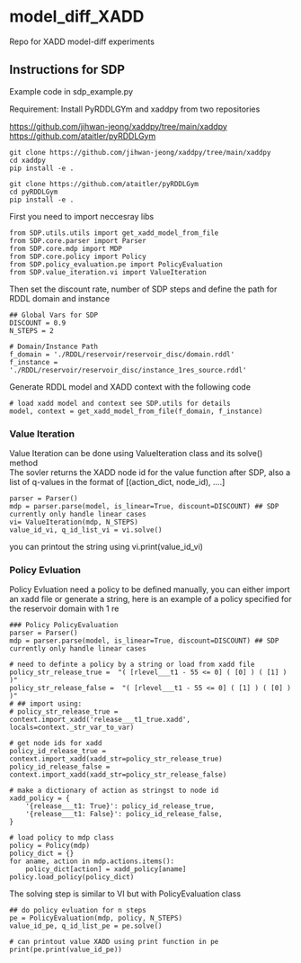 # model_diff_XADD
Repo for XADD model-diff experiments

## Instructions for SDP

Example code in sdp_example.py

Requirement:
Install PyRDDLGYm and xaddpy from two repositories 

https://github.com/jihwan-jeong/xaddpy/tree/main/xaddpy \
https://github.com/ataitler/pyRDDLGym

    git clone https://github.com/jihwan-jeong/xaddpy/tree/main/xaddpy
    cd xaddpy
    pip install -e .

    git clone https://github.com/ataitler/pyRDDLGym
    cd pyRDDLGym
    pip install -e .

First you need to import neccesray libs

    from SDP.utils.utils import get_xadd_model_from_file
    from SDP.core.parser import Parser
    from SDP.core.mdp import MDP
    from SDP.core.policy import Policy
    from SDP.policy_evaluation.pe import PolicyEvaluation
    from SDP.value_iteration.vi import ValueIteration

Then set the discount rate, number of SDP steps and define the path for RDDL domain and instance

    ## Global Vars for SDP
    DISCOUNT = 0.9
    N_STEPS = 2

    # Domain/Instance Path
    f_domain = './RDDL/reservoir/reservoir_disc/domain.rddl'
    f_instance = './RDDL/reservoir/reservoir_disc/instance_1res_source.rddl'

Generate RDDL model and XADD context with the following code

    # load xadd model and context see SDP.utils for details
    model, context = get_xadd_model_from_file(f_domain, f_instance)



### Value Iteration
Value Iteration can be done using ValueIteration class and its solve() method \
The sovler returns the XADD node id for the value function after SDP, also a list of q-values in the format of [(action_dict, node_id), ....]


    parser = Parser()
    mdp = parser.parse(model, is_linear=True, discount=DISCOUNT) ## SDP currently only handle linear cases
    vi= ValueIteration(mdp, N_STEPS)
    value_id_vi, q_id_list_vi = vi.solve()

you can printout the string using
    vi.print(value_id_vi)

### Policy Evluation
Policy Evluation need a policy to be defined manually, you can either import an xadd file or generate a string, here is an example of a policy specified for the reservoir domain with 1 re

    ### Policy PolicyEvaluation
    parser = Parser()
    mdp = parser.parse(model, is_linear=True, discount=DISCOUNT) ## SDP currently only handle linear cases

    # need to definte a policy by a string or load from xadd file
    policy_str_release_true =  "( [rlevel___t1 - 55 <= 0] ( [0] ) ( [1] ) )"
    policy_str_release_false =  "( [rlevel___t1 - 55 <= 0] ( [1] ) ( [0] ) )"
    # ## import using: 
    # policy_str_release_true = context.import_xadd('release___t1_true.xadd', locals=context._str_var_to_var)

    # get node ids for xadd
    policy_id_release_true = context.import_xadd(xadd_str=policy_str_release_true)
    policy_id_release_false = context.import_xadd(xadd_str=policy_str_release_false)

    # make a dictionary of action as stringst to node id
    xadd_policy = {
        '{release___t1: True}': policy_id_release_true,
        '{release___t1: False}': policy_id_release_false,
    }

    # load policy to mdp class
    policy = Policy(mdp)
    policy_dict = {}
    for aname, action in mdp.actions.items():
        policy_dict[action] = xadd_policy[aname]
    policy.load_policy(policy_dict)


The solving step is similar to VI but with PolicyEvaluation class

    ## do policy evluation for n steps
    pe = PolicyEvaluation(mdp, policy, N_STEPS)
    value_id_pe, q_id_list_pe = pe.solve()

    # can printout value XADD using print function in pe
    print(pe.print(value_id_pe))
